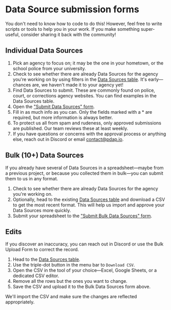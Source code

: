 # Data Source submission forms

You don't need to know how to code to do this! However, feel free to write scripts or tools to help you in your work. If you make something super-useful, consider sharing it back with the community!

## Individual Data Sources

1. Pick an agency to focus on; it may be the one in your hometown, or the school police from your university.
2. Check to see whether there are already Data Sources for the agency you're working on by using filters in the [Data Sources table](https://airtable.com/shrUAtA8qYasEaepI/tblx8XaKnFTphWNQM). It's early—chances are, we haven't made it to your agency yet!
3. Find Data Sources to submit. These are commonly found on police, court, or corrections agency websites. You can find examples in the Data Sources table.
4. Open the ["Submit Data Sources" form](https://airtable.com/shrJafakrcmTxHU2i).
5. Fill in as much info as you can. Only the fields marked with a \* are required, but more information is always better.
6. To protect us all from spam and rudeness, only approved submissions are published. Our team reviews these at least weekly.
7. If you have questions or concerns with the approval process or anything else, reach out in Discord or email [contact@pdap.io](mailto:contact@pdap.io).

## Bulk (10+) Data Sources

If you already have several of Data Sources in a spreadsheet—maybe from a previous project, or because you collected them in bulk—you can submit them to us in any format.

1. Check to see whether there are already Data Sources for the agency you're working on.
2. Optionally, head to the existing [Data Sources table](https://airtable.com/shrbnadIQyefJhI1D) and download a CSV to get the most recent format. This will help us import and approve your Data Sources more quickly.
3. Submit your spreadsheet to the ["Submit Bulk Data Sources" form](https://airtable.com/shrbnadIQyefJhI1D).

## Edits

If you discover an inaccuracy, you can reach out in Discord or use the Bulk Upload Form to correct the record.

1. Head to the [Data Sources table](https://airtable.com/shrUAtA8qYasEaepI).
2. Use the triple-dot button in the menu bar to `Download CSV`.
3. Open the CSV in the tool of your choice—Excel, Google Sheets, or a dedicated CSV editor.
4. Remove all the rows but the ones you want to change.
5. Save the CSV and upload it to the Bulk Data Sources form above.

We'll import the CSV and make sure the changes are reflected appropriately.
